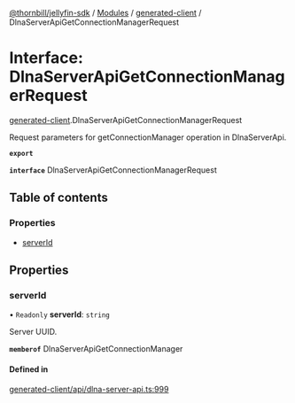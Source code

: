[@thornbill/jellyfin-sdk](../README.md) / [Modules](../modules.md) / [generated-client](../modules/generated_client.md) / DlnaServerApiGetConnectionManagerRequest

# Interface: DlnaServerApiGetConnectionManagerRequest

[generated-client](../modules/generated_client.md).DlnaServerApiGetConnectionManagerRequest

Request parameters for getConnectionManager operation in DlnaServerApi.

**`export`**

**`interface`** DlnaServerApiGetConnectionManagerRequest

## Table of contents

### Properties

- [serverId](generated_client.DlnaServerApiGetConnectionManagerRequest.md#serverid)

## Properties

### serverId

• `Readonly` **serverId**: `string`

Server UUID.

**`memberof`** DlnaServerApiGetConnectionManager

#### Defined in

[generated-client/api/dlna-server-api.ts:999](https://github.com/jellyfin/jellyfin-sdk-typescript/blob/fa599ae/src/generated-client/api/dlna-server-api.ts#L999)
